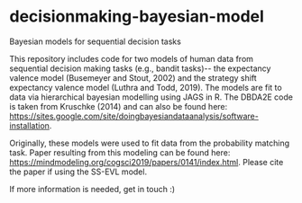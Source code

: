 # decisionmaking-bayesian-model
Bayesian models for sequential decision tasks

This repository includes code for two models of human data from sequential decision making tasks (e.g., bandit tasks)-- the expectancy valence model (Busemeyer and Stout, 2002) and the strategy shift expectancy valence model (Luthra and Todd, 2019). The models are fit to data via hierarchical bayesian modelling using JAGS in R. The DBDA2E code is taken from Kruschke (2014) and can also be found here: https://sites.google.com/site/doingbayesiandataanalysis/software-installation.

Originally, these models were used to fit data from the probability matching task. Paper resulting from this modeling can be found here: https://mindmodeling.org/cogsci2019/papers/0141/index.html. Please cite the paper if using the SS-EVL model.

If more information is needed, get in touch :)
